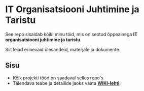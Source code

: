 # IT Organisatsiooni Juhtimine ja Taristu

See repo sisaldab kõiki minu töid, mis on seotud õppeainega **IT organisatsiooni juhtimine ja taristu**. 

Siit leiad erinevaid ülesandeid, materjale ja dokumente.

## Sisu

- Kõik projekti tööd on saadaval selles repo's.
- Täiendava teabe ja detailide jaoks vaata **[WIKI-lehti](https://github.com/mariasmolina/IT_organisatsiooni_juhtimine_ja_taristu/wiki)**.
